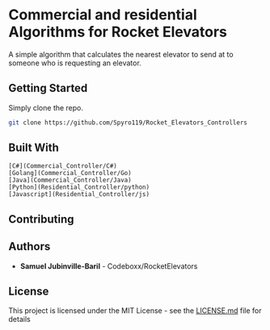 # Commercial and residential Algorithms for Rocket Elevators

A simple algorithm that calculates the nearest elevator to send at to someone who is requesting an elevator.

## Getting Started

Simply clone the repo.
```bash
git clone https://github.com/Spyro119/Rocket_Elevators_Controllers
```

## Built With

```
[C#](Commercial_Controller/C#)
[Golang](Commercial_Controller/Go)
[Java](Commercial_Controller/Java)
[Python](Residential_Controller/python)
[Javascript](Residential_Controller/js)
```

## Contributing


## Authors

* **Samuel Jubinville-Baril** - Codeboxx/RocketElevators 

## License

This project is licensed under the MIT License - see the [LICENSE.md](LICENSE) file for details

